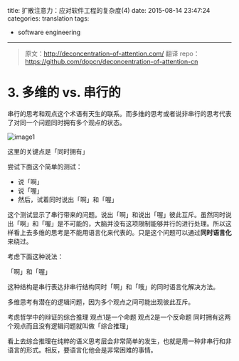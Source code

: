 title:  扩散注意力：应对软件工程的复杂度(4)
date: 2015-08-14 23:47:24
categories: translation
tags:
- software engineering
---

> 原文：http://deconcentration-of-attention.com/
> 翻译 repo：https://github.com/dopcn/deconcentration-of-attention-cn

# 3. 多维的 vs. 串行的

串行的思考和观点这个术语有天生的联系。而多维的思考或者说非串行的思考代表了对同一个问题同时拥有多个观点的状态。

![image1](http://s295901768.onlinehome.us/deconcentration/images/07-serial-thinking.png)

这里的关键点是「同时拥有」

尝试下面这个简单的测试：

- 说「啊」
- 说「喔」
- 然后，试着同时说出「啊」和「喔」

这个测试显示了串行带来的问题。说出「啊」和说出「喔」彼此互斥。虽然同时说出「啊」和「喔」是不可能的，大脑并没有这项限制能够并行的进行处理。所以这样看上去多维的思考是不能用语言化来代表的。只是这个问题可以通过**同时语言化**来绕过。

考虑下面这种说法：

「啊」和「喔」

这种结构是串行表达非串行结构同时「啊」和「哦」的同时语言化解决方法。

多维思考有潜在的逻辑问题，因为多个观点之间可能出现彼此互斥。

考虑哲学中的辩证的综合推理
观点1是一个命题
观点2是一个反命题
同时拥有这两个观点而且没有逻辑问题就叫做「综合推理」

看上去综合推理在纯粹的语义思考层会非常简单的发生，也就是用一种非串行和非语言的形式。相反，要语言化他会是非常困难的事情。